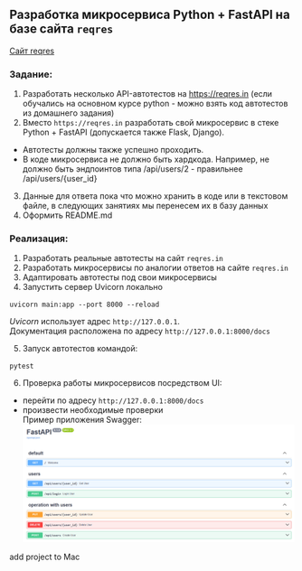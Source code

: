 ## Разработка микросервиса Python + FastAPI на базе сайта `reqres`  

[Сайт reqres](https://reqres.in)

### Задание:  
1. Разработать несколько API-автотестов на https://reqres.in (если обучались на основном курсе python - можно взять код автотестов из домашнего задания)  
2. Вместо `https://reqres.in` разработать свой микросервис в стеке Python + FastAPI (допускается также Flask, Django).  
 - Автотесты должны также успешно проходить.
 - В коде микросервиса не должно быть хардкода. Например, не должно быть эндпоинтов типа /api/users/2 - правильнее /api/users/{user_id}
3. Данные для ответа пока что можно хранить в коде или в текстовом файле, в следующих занятиях мы перенесем их в базу данных  
4. Оформить README.md

### Реализация:  
1. Разработать реальные автотесты на сайт `reqres.in`
2. Разработать микросервисы по аналогии ответов на сайте `reqres.in` 
3. Адаптировать автотесты под свои микросервисы
4. Запустить сервер Uvicorn локально  

```commandline
uvicorn main:app --port 8000 --reload
```  
*Uvicorn* использует адрес `http://127.0.0.1`.  
Документация расположена по адресу `http://127.0.0.1:8000/docs` 


5. Запуск автотестов командой:  
```commandline
pytest
```
6. Проверка работы микросервисов посредством UI:  
- перейти по адресу `http://127.0.0.1:8000/docs`
- произвести необходимые проверки  
Пример приложения Swagger:  
![swagger reqres homemade](assets/swagger.PNG)

add project to Mac